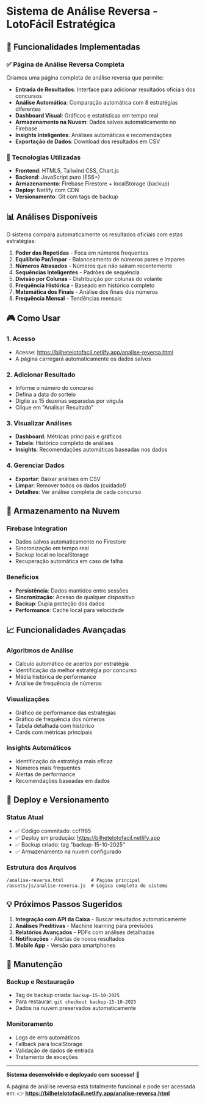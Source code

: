 # Sistema de Análise Reversa - LotoFácil Estratégica

## 🎯 Funcionalidades Implementadas

### ✅ Página de Análise Reversa Completa

Criamos uma página completa de análise reversa que permite:

- **Entrada de Resultados**: Interface para adicionar resultados oficiais dos concursos
- **Análise Automática**: Comparação automática com 8 estratégias diferentes
- **Dashboard Visual**: Gráficos e estatísticas em tempo real
- **Armazenamento na Nuvem**: Dados salvos automaticamente no Firebase
- **Insights Inteligentes**: Análises automáticas e recomendações
- **Exportação de Dados**: Download dos resultados em CSV

### 🔧 Tecnologias Utilizadas

- **Frontend**: HTML5, Tailwind CSS, Chart.js
- **Backend**: JavaScript puro (ES6+)
- **Armazenamento**: Firebase Firestore + localStorage (backup)
- **Deploy**: Netlify com CDN
- **Versionamento**: Git com tags de backup

## 📊 Análises Disponíveis

O sistema compara automaticamente os resultados oficiais com estas estratégias:

1. **Poder das Repetidas** - Foca em números frequentes
2. **Equilíbrio Par/Ímpar** - Balanceamento de números pares e ímpares
3. **Números Atrasados** - Números que não saíram recentemente
4. **Sequências Inteligentes** - Padrões de sequência
5. **Divisão por Colunas** - Distribuição por colunas do volante
6. **Frequência Histórica** - Baseado em histórico completo
7. **Matemática dos Finais** - Análise dos finais dos números
8. **Frequência Mensal** - Tendências mensais

## 🎮 Como Usar

### 1. Acesso
- Acesse: https://bilhetelotofacil.netlify.app/analise-reversa.html
- A página carregará automaticamente os dados salvos

### 2. Adicionar Resultado
- Informe o número do concurso
- Defina a data do sorteio
- Digite as 15 dezenas separadas por vírgula
- Clique em "Analisar Resultado"

### 3. Visualizar Análises
- **Dashboard**: Métricas principais e gráficos
- **Tabela**: Histórico completo de análises
- **Insights**: Recomendações automáticas baseadas nos dados

### 4. Gerenciar Dados
- **Exportar**: Baixar análises em CSV
- **Limpar**: Remover todos os dados (cuidado!)
- **Detalhes**: Ver análise completa de cada concurso

## 🔄 Armazenamento na Nuvem

### Firebase Integration
- Dados salvos automaticamente no Firestore
- Sincronização em tempo real
- Backup local no localStorage
- Recuperação automática em caso de falha

### Benefícios
- **Persistência**: Dados mantidos entre sessões
- **Sincronização**: Acesso de qualquer dispositivo
- **Backup**: Dupla proteção dos dados
- **Performance**: Cache local para velocidade

## 📈 Funcionalidades Avançadas

### Algoritmos de Análise
- Cálculo automático de acertos por estratégia
- Identificação da melhor estratégia por concurso
- Média histórica de performance
- Análise de frequência de números

### Visualizações
- Gráfico de performance das estratégias
- Gráfico de frequência dos números
- Tabela detalhada com histórico
- Cards com métricas principais

### Insights Automáticos
- Identificação da estratégia mais eficaz
- Números mais frequentes
- Alertas de performance
- Recomendações baseadas em dados

## 🚀 Deploy e Versionamento

### Status Atual
- ✅ Código commitado: ccf1f65
- ✅ Deploy em produção: https://bilhetelotofacil.netlify.app
- ✅ Backup criado: tag "backup-15-10-2025"
- ✅ Armazenamento na nuvem configurado

### Estrutura dos Arquivos
```
/analise-reversa.html          # Página principal
/assets/js/analise-reversa.js  # Lógica completa do sistema
```

## 💡 Próximos Passos Sugeridos

1. **Integração com API da Caixa** - Buscar resultados automaticamente
2. **Análises Preditivas** - Machine learning para previsões
3. **Relatórios Avançados** - PDFs com análises detalhadas
4. **Notificações** - Alertas de novos resultados
5. **Mobile App** - Versão para smartphones

## 🔧 Manutenção

### Backup e Restauração
- Tag de backup criada: `backup-15-10-2025`
- Para restaurar: `git checkout backup-15-10-2025`
- Dados na nuvem preservados automaticamente

### Monitoramento
- Logs de erro automáticos
- Fallback para localStorage
- Validação de dados de entrada
- Tratamento de exceções

---

**Sistema desenvolvido e deployado com sucesso!** 🎉

A página de análise reversa está totalmente funcional e pode ser acessada em:
👉 **https://bilhetelotofacil.netlify.app/analise-reversa.html**
